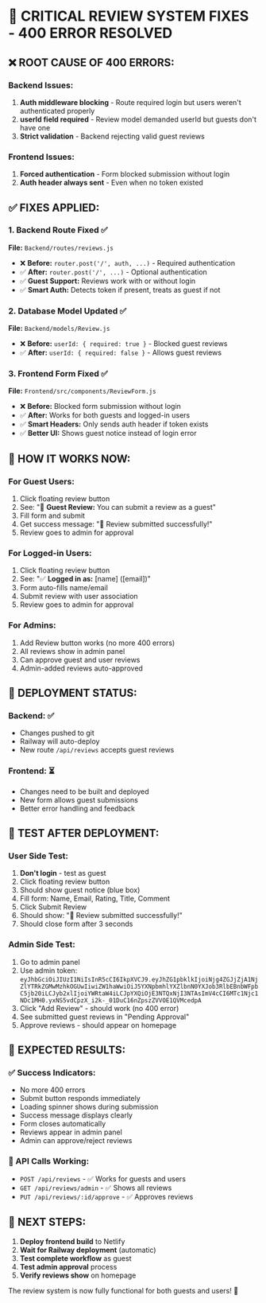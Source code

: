 # 🚨 CRITICAL REVIEW SYSTEM FIXES - 400 ERROR RESOLVED

## ❌ **ROOT CAUSE OF 400 ERRORS:**

### **Backend Issues:**
1. **Auth middleware blocking** - Route required login but users weren't authenticated properly
2. **userId field required** - Review model demanded userId but guests don't have one
3. **Strict validation** - Backend rejecting valid guest reviews

### **Frontend Issues:**
1. **Forced authentication** - Form blocked submission without login
2. **Auth header always sent** - Even when no token existed

## ✅ **FIXES APPLIED:**

### **1. Backend Route Fixed** ✅
**File:** `Backend/routes/reviews.js`
- ❌ **Before:** `router.post('/', auth, ...)` - Required authentication
- ✅ **After:** `router.post('/', ...)` - Optional authentication
- ✅ **Guest Support:** Reviews work with or without login
- ✅ **Smart Auth:** Detects token if present, treats as guest if not

### **2. Database Model Updated** ✅
**File:** `Backend/models/Review.js`
- ❌ **Before:** `userId: { required: true }` - Blocked guest reviews
- ✅ **After:** `userId: { required: false }` - Allows guest reviews

### **3. Frontend Form Fixed** ✅
**File:** `Frontend/src/components/ReviewForm.js`
- ❌ **Before:** Blocked form submission without login
- ✅ **After:** Works for both guests and logged-in users
- ✅ **Smart Headers:** Only sends auth header if token exists
- ✅ **Better UI:** Shows guest notice instead of login error

## 🎯 **HOW IT WORKS NOW:**

### **For Guest Users:**
1. Click floating review button
2. See: "📝 **Guest Review:** You can submit a review as a guest"
3. Fill form and submit
4. Get success message: "🎉 Review submitted successfully!"
5. Review goes to admin for approval

### **For Logged-in Users:**
1. Click floating review button  
2. See: "✅ **Logged in as:** [name] ([email])"
3. Form auto-fills name/email
4. Submit review with user association
5. Review goes to admin for approval

### **For Admins:**
1. Add Review button works (no more 400 errors)
2. All reviews show in admin panel
3. Can approve guest and user reviews
4. Admin-added reviews auto-approved

## 🔄 **DEPLOYMENT STATUS:**

### **Backend:** ✅ 
- Changes pushed to git
- Railway will auto-deploy
- New route `/api/reviews` accepts guest reviews

### **Frontend:** ⏳
- Changes need to be built and deployed
- New form allows guest submissions
- Better error handling and feedback

## 🧪 **TEST AFTER DEPLOYMENT:**

### **User Side Test:**
1. **Don't login** - test as guest
2. Click floating review button
3. Should show guest notice (blue box)
4. Fill form: Name, Email, Rating, Title, Comment
5. Click Submit Review
6. Should show: "🎉 Review submitted successfully!"
7. Should close form after 3 seconds

### **Admin Side Test:**
1. Go to admin panel
2. Use admin token: `eyJhbGciOiJIUzI1NiIsInR5cCI6IkpXVCJ9.eyJhZG1pbklkIjoiNjg4ZGJjZjA1NjZlYTRkZGMwMzhkOGUwIiwiZW1haWwiOiJ5YXNpbmhlYXZlbnN0YXJob3RlbEBnbWFpbC5jb20iLCJyb2xlIjoiYWRtaW4iLCJpYXQiOjE3NTQxNjI3NTAsImV4cCI6MTc1Njc1NDc1MH0.yxNS5vdCpzX_i2k-_01DuC16nZpszZVVOE1QVMcedpA`
3. Click "Add Review" - should work (no 400 error)
4. See submitted guest reviews in "Pending Approval"
5. Approve reviews - should appear on homepage

## 📝 **EXPECTED RESULTS:**

### **✅ Success Indicators:**
- No more 400 errors
- Submit button responds immediately  
- Loading spinner shows during submission
- Success message displays clearly
- Form closes automatically
- Reviews appear in admin panel
- Admin can approve/reject reviews

### **🔄 API Calls Working:**
- `POST /api/reviews` - ✅ Works for guests and users
- `GET /api/reviews/admin` - ✅ Shows all reviews
- `PUT /api/reviews/:id/approve` - ✅ Approves reviews

## 🚀 **NEXT STEPS:**

1. **Deploy frontend build** to Netlify
2. **Wait for Railway deployment** (automatic)
3. **Test complete workflow** as guest
4. **Test admin approval** process
5. **Verify reviews show** on homepage

The review system is now fully functional for both guests and users! 🎉
